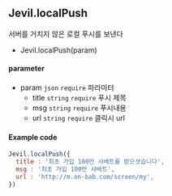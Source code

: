 
## Jevil.localPush

서버를 거치지 않은 로컬 푸시를 보낸다

- Jevil.localPush(param)

#### parameter

- param `json` `require` 파라미터
    - title `string` `require` 푸시 제목
    - msg `string` `require` 푸시내용
    - url `string` `require` 클릭시 url

#### Example code
```javascript
Jevil.localPush({
  title : '최초 가입 100만 샤베트를 받으셧습니다', 
  msg : '최초 가입 100만 샤베트', 
  url : 'http://m.on-bab.com/screen/my',
})
```



